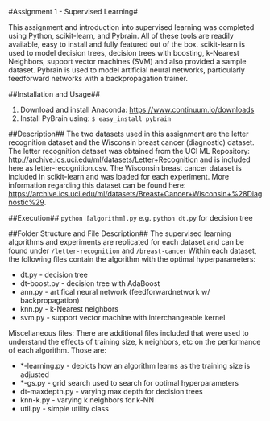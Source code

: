 #Assignment 1 - Supervised Learning#

This assignment and introduction into supervised learning was completed using Python, scikit-learn, and Pybrain. All of these tools are
readily available, easy to install and fully featured out of the box. scikit-learn is used to model decision trees, decision trees with boosting,
k-Nearest Neighbors, support vector machines (SVM) and also provided a sample dataset. Pybrain is used to model artificial
neural networks, particularly feedforward networks with a backpropagation trainer. 

##Installation and Usage##
1. Download and install Anaconda: https://www.continuum.io/downloads
2. Install PyBrain using: `$ easy_install pybrain`

##Description##
The two datasets used in this assignment are the letter recognition dataset and the Wisconsin breast cancer (diagnostic) dataset. The letter recognition
dataset was obtained from the UCI ML Repository: http://archive.ics.uci.edu/ml/datasets/Letter+Recognition and is included here as letter-recognition.csv. 
The Wisconsin breast cancer dataset is included in scikit-learn and was loaded for each experiment. More information regarding this 
dataset can be found here: https://archive.ics.uci.edu/ml/datasets/Breast+Cancer+Wisconsin+%28Diagnostic%29.

##Execution##
`python [algorithm].py`
e.g. `python dt.py` for decision tree

##Folder Structure and File Description##
The supervised learning algorithms and experiments are replicated for each dataset and can be found under `/letter-recognition` and `/breast-cancer`
Within each dataset, the following files contain the algorithm with the optimal hyperparameters:
- dt.py - decision tree 
- dt-boost.py - decision tree with AdaBoost
- ann.py - artifical neural network (feedforwardnetwork w/ backpropagation)
- knn.py - k-Nearest neighbors
- svm.py - support vector machine with interchangeable kernel

Miscellaneous files:
There are additional files included that were used to understand the effects of training size, k neighbors, etc on the performance
of each algorithm. Those are:
- *-learning.py - depicts how an algorithm learns as the training size is adjusted
- *-gs.py - grid search used to search for optimal hyperparameters
- dt-maxdepth.py - varying max depth for decision trees
- knn-k.py - varying k neighbors for k-NN 
- util.py - simple utility class
